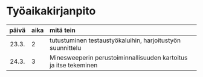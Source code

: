 # Työaikakirjanpito

| päivä | aika | mitä tein  |
| :----:|:-----| :-----|
| 23.3. | 2    | tutustuminen testaustyökaluihin, harjoitustyön suunnittelu |
| 24.3. | 3    | Minesweeperin perustoiminnallisuuden kartoitus ja itse tekeminen |